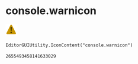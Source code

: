 # console.warnicon
![](/img/console.warnicon.png)

``` CSharp
EditorGUIUtility.IconContent("console.warnicon")
```
```
2655493458141633029
```
